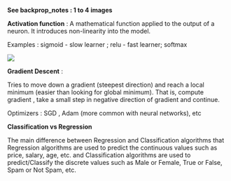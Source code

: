 **See backprop_notes : 1 to 4 images**

**Activation function** : A mathematical function applied to the output of a neuron. It introduces non-linearity into the model.

Examples : sigmoid - slow learner ; relu - fast learner; softmax

![](..\img\image.png)

**Gradient Descent** : 

Tries to move down a gradient (steepest direction) and reach a local minimum (easier than looking for global minimum). That is, compute gradient , take a small step in negative direction of gradient and continue.

Optimizers : SGD , Adam (more common with neural networks), etc

**Classification vs Regression**

The main difference between Regression and Classification algorithms that Regression algorithms are used to predict the continuous values such as price, salary, age, etc. and Classification algorithms are used to predict/Classify the discrete values such as Male or Female, True or False, Spam or Not Spam, etc.